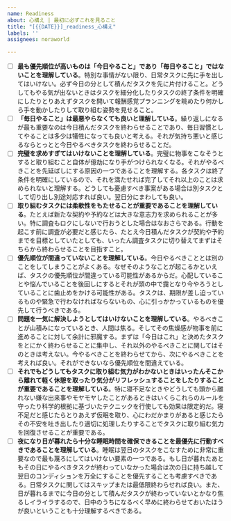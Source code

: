 ```yaml
---
name: Readiness
about: 心構え | 最初に必ずこれを見ること
title: "[{{DATE}}]_readiness_心構え"
labels: ''
assignees: noraworld

---
```


* [ ] **最も優先順位が高いものは「今日やること」であり「毎日やること」ではないことを理解している**。特別な事情がない限り、日常タスクに先に手を出してはいけない。必ず今日の分として積んだタスクを先に片付けること。どうしてもやる気が出ないときはタスクを細分化したりタスクの終了条件を明確にしたりとりあえずタスクを開いて報酬感覚プランニングを眺めたり何かしら手を動かしたりして取り組む姿勢を見せること。
* [ ] **「毎日やること」は最悪やらなくても良いと理解している**。繰り返しになるが最も重要なのは今日積んだタスクを終わらせることであり、毎日習慣としてやることは多少は犠牲になっても良いと考える。それが気持ち悪いと感じるならとっとと今日やるべきタスクを終わらせることだ。
* [ ] **完璧を求めすぎてはいけないことを理解している**。完璧に物事をこなそうとすると取り組むこと自体が億劫になり手がつけられなくなる。それがやるべきことを先延ばしにする原因の一つであることを理解する。各タスクは終了条件を明確にしているので、それを満たせれば完了してそれ以上のことは求められないと理解する。どうしても憂慮すべき事案がある場合は別タスクとして切り出し別途対応すれば良い。翌日分にまわしても良い。
* [ ] **取り組むタスクには柔軟性をもたせることが重要であることを理解している**。たとえば新たな契約や予約などは大きな意志力を求められることが多い。特に調査もロクにしないで行おうとした場合はなおさらである。行動を起こす前に調査が必要だと感じたら、たとえ今日積んだタスクが契約や予約までを目標としていたとしても、いったん調査タスクに切り替えてまずはそちらから終わらせることを目指すこと。
* [ ] **優先順位が間違っていないことを理解している**。今日やるべきこととは別のことをしてしまうことがよくある。なぜそのようなことが起こるかといえば、タスクの優先順位が間違っている可能性があるからだ。心配していることや悩んでいることを後回しにするとそれが頭の中で靄となり今やろうとしていることに歯止めをかける可能性がある。タスクは、期限が差し迫っているものや緊急で行わなければならないもの、心に引っかかっているものを優先して行うべきである。
* [ ] **問題を一気に解決しようとしてはいけないことを理解している**。やるべきことが山積みになっているとき、人間は焦る。そしてその焦燥感が物事を前に進めることに対して余計に邪魔する。まずは「今日はこれ」と決めたタスクをとにかく終わらせることに集中し、それ以外のやるべきことに関してはそのときは考えない。今やるべきことを終わらせてから、次にやるべきことを考えれば良い。それができないなら優先順位を間違えている。
* [ ] **それでもどうしてもタスクに取り組む気力がわかないときはいったんそこから離れて軽く休憩を取ったり気分がリフレッシュすることをしたりすることが重要であることを理解している**。特に寝不足なときやどうしても頭から離れない嫌な出来事やモヤモヤしたことがあるときはいくらこれらのルールを守ったり科学的根拠に基づいたテクニックを行使しても効果は限定的だ。寝不足だと感じたらとりあえず仮眠を取り、心にわだかまりがあると感じたらその不安を吐き出したり適切に処理したりすることでタスクに取り組む気力を回復させることが重要である。
* [ ] **夜になり日が暮れたら十分な睡眠時間を確保できることを最優先に行動すべきであることを理解している**。睡眠は翌日のタスクをこなすために非常に重要なので最も蔑ろにしてはいけない要素の一つである。もし日が暮れたあともその日にやるべきタスクが終わっていなかった場合は次の日に持ち越して翌日のコンディションを万全にすることを優先することも考慮すべきである。日常タスクに関してはスキップまたは最低限終わらせれば良い。また、日が暮れるまでに今日の分として積んだタスクが終わっていないとかなり焦るしイライラするので、日中のうちになるべく早めに終わらせておいたほうが良いということも十分理解するべきである。
